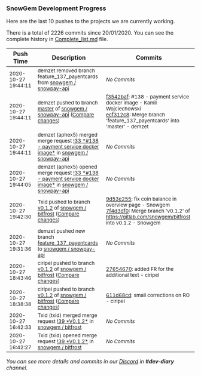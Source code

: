 
### SnowGem Development Progress

Here are the last 10 pushes to the projects we are currently working.

There is a total of 2226 commits since 20/01/2020. You can see the complete history in
 [Complete_list.md](Complete_list.md) file.

| Push Time | Description | Commits |
| --- | --- | --- |
| <sub>2020-10-27 19:44:11</sub> | <sub>demzet removed branch feature_137_payentcards from [snowgem / snowpay\-api](https://gitlab.com/snowgem/snowpay-api)</sub> | <sub>_No Commits_</sub> |
| <sub>2020-10-27 19:44:11</sub> | <sub>demzet pushed to branch [master](https://gitlab.com/snowgem/snowpay-api/commits/master) of [snowgem / snowpay\-api](https://gitlab.com/snowgem/snowpay-api) ([Compare changes](https://gitlab.com/snowgem/snowpay-api/compare/9e322359ae50503391b6023d8b44de55d1e9cb9d...ecf312c8b717557092aa5d8c791ad2b529ae6633))</sub> | <sub>[f3542baf](https://gitlab.com/snowgem/snowpay-api/-/commit/f3542bafd35d5a9586d5b8956a4d7f89109eb861): #138 - payment service docker image - Kamil Wojciechowski<br>[ecf312c8](https://gitlab.com/snowgem/snowpay-api/-/commit/ecf312c8b717557092aa5d8c791ad2b529ae6633): Merge branch 'feature_137_payentcards' into 'master' - demzet</sub> |
| <sub>2020-10-27 19:44:11</sub> | <sub>demzet (aphex5) merged merge request [\!33 \*\#138 \- payment service docker image\*](https://gitlab.com/snowgem/snowpay-api/-/merge_requests/33) in [snowgem / snowpay\-api](https://gitlab.com/snowgem/snowpay-api)</sub> | <sub>_No Commits_</sub> |
| <sub>2020-10-27 19:44:05</sub> | <sub>demzet (aphex5) opened merge request [\!33 \*\#138 \- payment service docker image\*](https://gitlab.com/snowgem/snowpay-api/-/merge_requests/33) in [snowgem / snowpay\-api](https://gitlab.com/snowgem/snowpay-api)</sub> | <sub>_No Commits_</sub> |
| <sub>2020-10-27 19:42:30</sub> | <sub>Txid pushed to branch [v0\.1\.2](https://gitlab.com/snowgem/bitfrost/commits/v0.1.2) of [snowgem / bitfrost](https://gitlab.com/snowgem/bitfrost) ([Compare changes](https://gitlab.com/snowgem/bitfrost/compare/27654670811af8d56caa6203143d7c929aa0baf8...7f4d3df0ee6c1a87cf6c1719f9d75879479f7900))</sub> | <sub>[9d53e255](https://gitlab.com/snowgem/bitfrost/-/commit/9d53e255cead8137a84b3bde8424b7c34010a28c): fix coin balance in overview page - Snowgem<br>[7f4d3df0](https://gitlab.com/snowgem/bitfrost/-/commit/7f4d3df0ee6c1a87cf6c1719f9d75879479f7900): Merge branch 'v0.1.2' of https://gitlab.com/snowgem/bitfrost into v0.1.2 - Snowgem</sub> |
| <sub>2020-10-27 19:31:36</sub> | <sub>demzet pushed new branch [feature\_137\_payentcards](https://gitlab.com/snowgem/snowpay-api/commits/feature_137_payentcards) to [snowgem / snowpay\-api](https://gitlab.com/snowgem/snowpay-api)</sub> | <sub>_No Commits_</sub> |
| <sub>2020-10-27 18:43:46</sub> | <sub>ciripel pushed to branch [v0\.1\.2](https://gitlab.com/snowgem/bitfrost/commits/v0.1.2) of [snowgem / bitfrost](https://gitlab.com/snowgem/bitfrost) ([Compare changes](https://gitlab.com/snowgem/bitfrost/compare/611d68cdf70a595782473212d4eaf20c3d24c404...27654670811af8d56caa6203143d7c929aa0baf8))</sub> | <sub>[27654670](https://gitlab.com/snowgem/bitfrost/-/commit/27654670811af8d56caa6203143d7c929aa0baf8): added FR for the additional text - ciripel</sub> |
| <sub>2020-10-27 18:38:38</sub> | <sub>ciripel pushed to branch [v0\.1\.2](https://gitlab.com/snowgem/bitfrost/commits/v0.1.2) of [snowgem / bitfrost](https://gitlab.com/snowgem/bitfrost) ([Compare changes](https://gitlab.com/snowgem/bitfrost/compare/ea77ce41935cf7fca14b3b86e5354ac21d05f109...611d68cdf70a595782473212d4eaf20c3d24c404))</sub> | <sub>[611d68cd](https://gitlab.com/snowgem/bitfrost/-/commit/611d68cdf70a595782473212d4eaf20c3d24c404): small corrections on RO - ciripel</sub> |
| <sub>2020-10-27 16:42:33</sub> | <sub>Txid (txid) merged merge request [\!39 \*V0\.1\.2\*](https://gitlab.com/snowgem/bitfrost/-/merge_requests/39) in [snowgem / bitfrost](https://gitlab.com/snowgem/bitfrost)</sub> | <sub>_No Commits_</sub> |
| <sub>2020-10-27 16:42:27</sub> | <sub>Txid (txid) opened merge request [\!39 \*V0\.1\.2\*](https://gitlab.com/snowgem/bitfrost/-/merge_requests/39) in [snowgem / bitfrost](https://gitlab.com/snowgem/bitfrost)</sub> | <sub>_No Commits_</sub> |

_You can see more details and commits in our [Discord](https://discord.gg/zumGnbg) in **#dev-diary** channel._
